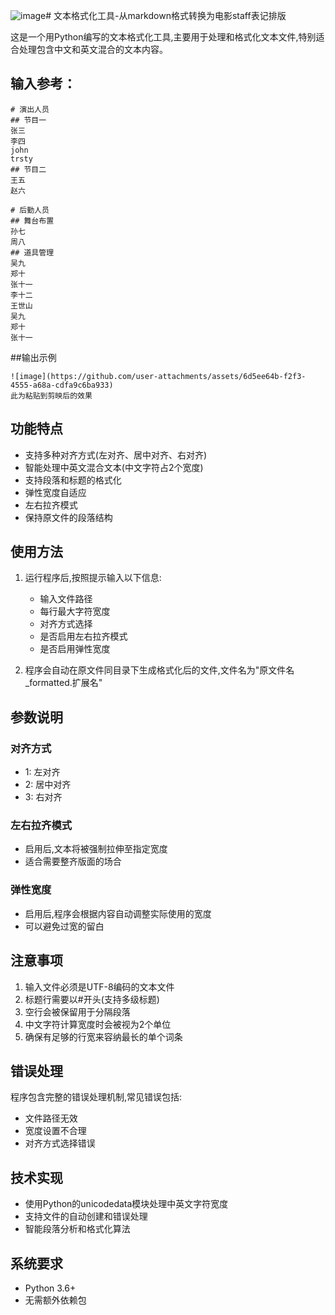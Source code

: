 ![image](https://github.com/user-attachments/assets/d70efaa1-1ac3-4adf-b847-46b197396c43)# 文本格式化工具-从markdown格式转换为电影staff表记排版

这是一个用Python编写的文本格式化工具,主要用于处理和格式化文本文件,特别适合处理包含中文和英文混合的文本内容。

## 输入参考：
``` 
# 演出人员
## 节目一
张三
李四
john
trsty
## 节目二
王五
赵六

# 后勤人员
## 舞台布置
孙七
周八
## 道具管理
吴九
郑十
张十一
李十二
王世山
吴九
郑十
张十一
```

##输出示例
```
![image](https://github.com/user-attachments/assets/6d5ee64b-f2f3-4555-a68a-cdfa9c6ba933)
此为粘贴到剪映后的效果
```

## 功能特点

- 支持多种对齐方式(左对齐、居中对齐、右对齐)
- 智能处理中英文混合文本(中文字符占2个宽度)
- 支持段落和标题的格式化
- 弹性宽度自适应
- 左右拉齐模式
- 保持原文件的段落结构

## 使用方法

1. 运行程序后,按照提示输入以下信息:
   - 输入文件路径
   - 每行最大字符宽度
   - 对齐方式选择
   - 是否启用左右拉齐模式
   - 是否启用弹性宽度

2. 程序会自动在原文件同目录下生成格式化后的文件,文件名为"原文件名_formatted.扩展名"

## 参数说明

### 对齐方式
- 1: 左对齐
- 2: 居中对齐
- 3: 右对齐

### 左右拉齐模式
- 启用后,文本将被强制拉伸至指定宽度
- 适合需要整齐版面的场合

### 弹性宽度
- 启用后,程序会根据内容自动调整实际使用的宽度
- 可以避免过宽的留白

## 注意事项

1. 输入文件必须是UTF-8编码的文本文件
2. 标题行需要以#开头(支持多级标题)
3. 空行会被保留用于分隔段落
4. 中文字符计算宽度时会被视为2个单位
5. 确保有足够的行宽来容纳最长的单个词条

## 错误处理

程序包含完整的错误处理机制,常见错误包括:
- 文件路径无效
- 宽度设置不合理
- 对齐方式选择错误

## 技术实现

- 使用Python的unicodedata模块处理中英文字符宽度
- 支持文件的自动创建和错误处理
- 智能段落分析和格式化算法

## 系统要求

- Python 3.6+
- 无需额外依赖包
